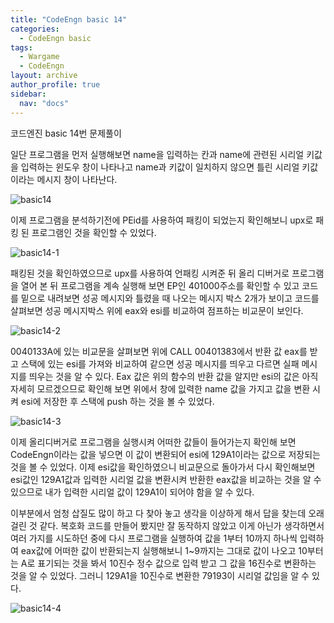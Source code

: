 ```yaml
---
title: "CodeEngn basic 14"
categories:
  - CodeEngn basic
tags:
  - Wargame
  - CodeEngn
layout: archive
author_profile: true
sidebar:
  nav: "docs"
---
```


코드엔진 basic 14번 문제풀이

일단 프로그램을 먼저 실행해보면 name을 입력하는 칸과 name에 관련된 시리얼 키값을 입력하는 윈도우 창이 나타나고 name과 키값이 일치하지 않으면 틀린 시리얼 키값 이라는 메시지 창이 나타난다.

![basic14](https://user-images.githubusercontent.com/91646923/135467090-b29a6a74-b04a-4e04-90a1-5a583fa85559.JPG)

이제 프로그램을 분석하기전에 PEid를 사용하여 패킹이 되었는지 확인해보니 upx로 패킹 된 프로그램인 것을 확인할 수 있었다.

![basic14-1](https://user-images.githubusercontent.com/91646923/135467103-8251dfd9-fafe-4dc8-8e51-ea656839c718.JPG)

패킹된 것을 확인하였으므로 upx를 사용하여 언패킹 시켜준 뒤 올리 디버거로 프로그램을 열어 본 뒤 프로그램을 계속 실행해 보면 EP인 401000주소를 확인할 수 있고 코드를 밑으로 내려보면 성공 메시지와 틀렸을 때 나오는 메시지 박스 2개가 보이고 코드를 살펴보면 성공 메시지박스 위에 eax와 esi를 비교하여 점프하는 비교문이 보인다.

![basic14-2](https://user-images.githubusercontent.com/91646923/135467113-54c7717f-d64d-4393-84bb-1d46bf653edc.JPG)

0040133A에 있는 비교문을 살펴보면 위에 CALL 00401383에서 반환 값 eax를 받고 스택에 있는 esi를 가져와 비교하여 같으면 성공 메시지를 띄우고 다르면 실패 메시지를 띄우는 것을 알 수 있다. Eax 값은 위의 함수의 반환 값을 알지만 esi의 값은 아직 자세히 모르겠으므로 확인해 보면 위에서 창에 잆력한 name 값을 가지고 값을 변환 시켜 esi에 저장한 후 스택에 push 하는 것을 볼 수 있었다.

![basic14-3](https://user-images.githubusercontent.com/91646923/135467120-db3666b3-d8db-4f2b-ba7e-cd72c44d215c.JPG)

이제 올리디버거로 프로그램을 실행시켜 어떠한 값들이 들어가는지 확인해 보면 CodeEngn이라는 값을 넣으면 이 값이 변환되어 esi에 129A1이라는 값으로 저장되는 것을 볼 수 있었다. 이제 esi값을 확인하였으니 비교문으로 돌아가서 다시 확인해보면 esi값인 129A1값과 입력한 시리얼 값을 변환시켜 반환한 eax값을 비교하는 것을 알 수 있으므로 내가 입력한 시리얼 값이 129A1이 되어야 함을 알 수 있다.

이부분에서 엄청 삽질도 많이 하고 다 찾아 놓고 생각을 이상하게 해서 답을 찾는데 오래 걸린 것 같다. 복호화 코드를 만들어 봤지만 잘 동작하지 않았고 이게 아닌가 생각하면서 여러 가지를 시도하던 중에 다시 프로그램을 실행하여 값을 1부터 10까지 하나씩 입력하여 eax값에 어떠한 값이 반환되는지 실행해보니 1~9까지는 그대로 값이 나오고 10부터는 A로 표기되는 것을 봐서 10진수 정수 값으로 입력 받고 그 값을 16진수로 변환하는 것을 알 수 있었다. 그러니 129A1을 10진수로 변환한 79193이 시리얼 값임을 알 수 있다.

![basic14-4](https://user-images.githubusercontent.com/91646923/135467186-7b8c7fc8-e812-4795-a9f1-8e468e033b45.JPG)
